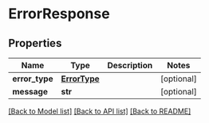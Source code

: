 # ErrorResponse

## Properties
Name | Type | Description | Notes
------------ | ------------- | ------------- | -------------
**error_type** | [**ErrorType**](ErrorType.md) |  | [optional] 
**message** | **str** |  | [optional] 

[[Back to Model list]](../README.md#documentation-for-models) [[Back to API list]](../README.md#documentation-for-api-endpoints) [[Back to README]](../README.md)

